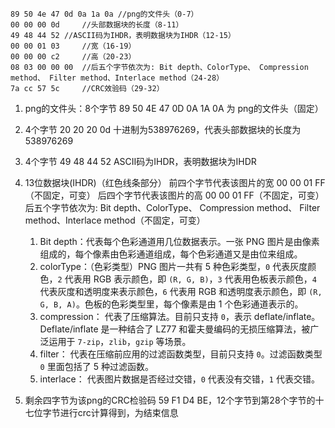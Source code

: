 ```
89 50 4e 47 0d 0a 1a 0a //png的文件头（0-7）
00 00 00 0d    	//头部数据块的长度（8-11）
49 48 44 52	//ASCII码为IHDR，表明数据块为IHDR（12-15）
00 00 01 03 	//宽（16-19）
00 00 00 c2 	//高（20-23）
08 03 00 00 00	//后五个字节依次为: Bit depth、ColorType、 Compression method、 Filter method、Interlace method（24-28）
7a cc 57 5c 	//CRC效验码（29-32）
```

1. png的文件头：8个字节 89 50 4E 47 0D 0A 1A 0A 为 png的文件头（固定）
2. 4个字节 20 20 20 0d 十进制为538976269，代表头部数据块的长度为538976269
3. 4个字节 49 48 44 52 ASCII码为IHDR，表明数据块为IHDR
4. 13位数据块(IHDR)（红色线条部分）
   前四个字节代表该图片的宽 00 00 01 FF（不固定，可变）
   后四个字节代表该图片的高 00 00 01 FF（不固定，可变）
   后五个字节依次为: Bit depth、ColorType、 Compression method、 Filter method、Interlace method（不固定，可变）

   1. Bit depth：代表每个色彩通道用几位数据表示。一张 PNG 图片是由像素组成的，每个像素由色彩通道组成，每个色彩通道又是由位来组成。
   2. colorType：（色彩类型）PNG 图片一共有 5 种色彩类型，`0` 代表灰度颜色，`2` 代表用 RGB 表示颜色，即 `(R, G, B)`，`3` 代表用色板表示颜色，`4` 代表灰度和透明度来表示颜色，`6` 代表用 RGB 和透明度表示颜色，即 `(R, G, B, A)`。色板的色彩类型里，每个像素是由 1 个色彩通道表示的。
   3. compression： 代表了压缩算法。目前只支持 `0`，表示 deflate/inflate。Deflate/inflate 是一种结合了 LZ77 和霍夫曼编码的无损压缩算法，被广泛运用于 `7-zip`，`zlib`，`gzip` 等场景。
   4. filter： 代表在压缩前应用的过滤函数类型，目前只支持 `0`。过滤函数类型 `0` 里面包括了 5 种过滤函数。
   5. interlace： 代表图片数据是否经过交错，`0` 代表没有交错，`1` 代表交错。
5. 剩余四字节为该png的CRC检验码 59 F1 D4 BE，12个字节到第28个字节的十七位字节进行crc计算得到，为结束信息
